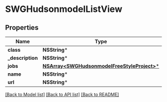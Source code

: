 # SWGHudsonmodelListView

## Properties
Name | Type | Description | Notes
------------ | ------------- | ------------- | -------------
**class** | **NSString*** |  | [optional] 
**_description** | **NSString*** |  | [optional] 
**jobs** | [**NSArray&lt;SWGHudsonmodelFreeStyleProject&gt;***](SWGHudsonmodelFreeStyleProject.md) |  | [optional] 
**name** | **NSString*** |  | [optional] 
**url** | **NSString*** |  | [optional] 

[[Back to Model list]](../README.md#documentation-for-models) [[Back to API list]](../README.md#documentation-for-api-endpoints) [[Back to README]](../README.md)


